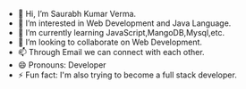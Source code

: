 - 👋 Hi, I’m Saurabh Kumar Verma.
- 👀 I’m interested in Web Development and Java Language.
- 🌱 I’m currently learning JavaScript,MangoDB,Mysql,etc.
- 💞️ I’m looking to collaborate on Web Development.
- 📫 Through Email we can connect with each other.
- 😄 Pronouns: Developer
- ⚡ Fun fact: I'm also trying to become a full stack developer.

<!---
sv99475/sv99475 is a ✨ special ✨ repository because its `README.md` (this file) appears on your GitHub profile.
You can click the Preview link to take a look at your changes.
--->
